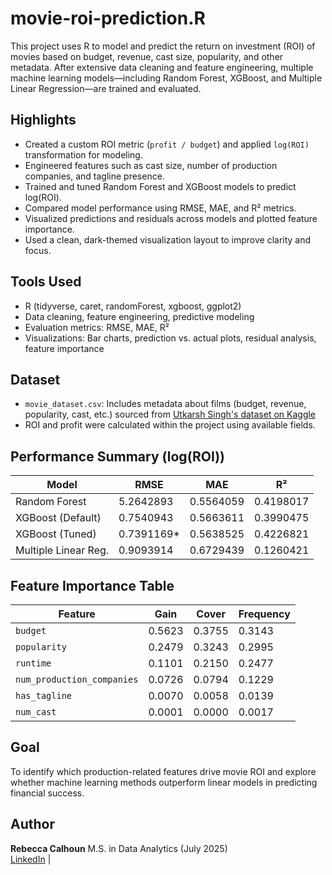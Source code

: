 # movie-roi-prediction.R

This project uses R to model and predict the return on investment (ROI) of movies based on budget, revenue, cast size, popularity, and other metadata. 
After extensive data cleaning and feature engineering, multiple machine learning models—including Random Forest, XGBoost, and Multiple Linear Regression—are trained and evaluated.

## Highlights

- Created a custom ROI metric (`profit / budget`) and applied `log(ROI)` transformation for modeling.
- Engineered features such as cast size, number of production companies, and tagline presence.
- Trained and tuned Random Forest and XGBoost models to predict log(ROI).
- Compared model performance using RMSE, MAE, and R² metrics.
- Visualized predictions and residuals across models and plotted feature importance.
- Used a clean, dark-themed visualization layout to improve clarity and focus.

## Tools Used

- R (tidyverse, caret, randomForest, xgboost, ggplot2)
- Data cleaning, feature engineering, predictive modeling
- Evaluation metrics: RMSE, MAE, R²
- Visualizations: Bar charts, prediction vs. actual plots, residual analysis, feature importance

## Dataset

- `movie_dataset.csv`: Includes metadata about films (budget, revenue, popularity, cast, etc.) sourced from [Utkarsh Singh's dataset on Kaggle](https://www.kaggle.com/datasets/utkarshx27/movies-dataset)
- ROI and profit were calculated within the project using available fields.
  
## Performance Summary (log(ROI))

| Model                  | RMSE     | MAE      | R²       |
|------------------------|----------|----------|----------|
| Random Forest          | 5.2642893  | 0.5564059  | 0.4198017  |
| XGBoost (Default)      | 0.7540943  | 0.5663611  | 0.3990475  |
| XGBoost (Tuned)        | 0.7391169*  | 0.5638525  | 0.4226821  |
| Multiple Linear Reg.   | 0.9093914  | 0.6729439  | 0.1260421  |

## Feature Importance Table

| Feature                  | Gain     | Cover    | Frequency |
|--------------------------|----------|----------|------------|
| `budget`                 | 0.5623   | 0.3755   | 0.3143     |
| `popularity`             | 0.2479   | 0.3243   | 0.2995     |
| `runtime`                | 0.1101   | 0.2150   | 0.2477     |
| `num_production_companies` | 0.0726 | 0.0794   | 0.1229     |
| `has_tagline`            | 0.0070   | 0.0058   | 0.0139     |
| `num_cast`               | 0.0001   | 0.0000   | 0.0017     |




## Goal

To identify which production-related features drive movie ROI and explore whether machine learning methods outperform linear models in predicting financial success.

## Author
**Rebecca Calhoun**
M.S. in Data Analytics (July 2025)  
 [LinkedIn](https://www.linkedin.com/in/rebecca-calhoun9/) | 


